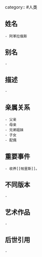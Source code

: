 category:: #人类
## 姓名
	- 阿革拉俄斯
## 别名
	-
## 描述
	-
## 亲属关系
	- 父亲
	- 母亲
	- 兄弟姐妹
	- 子女
	- 配偶
## 重要事件
	- 收养[[帕里斯]]。
## 不同版本
	-
## 艺术作品
	-
## 后世引用
	-
